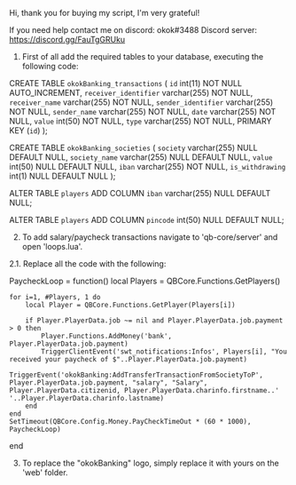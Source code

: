 Hi, thank you for buying my script, I'm very grateful!

If you need help contact me on discord: okok#3488
Discord server: https://discord.gg/FauTgGRUku

1. First of all add the required tables to your database, executing the following code:

CREATE TABLE `okokBanking_transactions`	(
	`id` int(11) NOT NULL AUTO_INCREMENT,
	`receiver_identifier` varchar(255) NOT NULL,
	`receiver_name` varchar(255) NOT NULL,
	`sender_identifier` varchar(255) NOT NULL,
	`sender_name` varchar(255) NOT NULL,
	`date` varchar(255) NOT NULL,
	`value` int(50) NOT NULL,
	`type` varchar(255) NOT NULL,
	PRIMARY KEY (`id`)
);

CREATE TABLE `okokBanking_societies`	(
  `society` varchar(255) NULL DEFAULT NULL,
	`society_name` varchar(255) NULL DEFAULT NULL,
	`value` int(50) NULL DEFAULT NULL,
	`iban` varchar(255) NOT NULL,
	`is_withdrawing` int(1) NULL DEFAULT NULL
);

ALTER TABLE `players` ADD COLUMN `iban` varchar(255) NULL DEFAULT NULL;

ALTER TABLE `players` ADD COLUMN `pincode` int(50) NULL DEFAULT NULL;

2. To add salary/paycheck transactions navigate to 'qb-core/server' and open 'loops.lua'.

2.1. Replace all the code with the following:

PaycheckLoop = function()
	local Players = QBCore.Functions.GetPlayers()

	for i=1, #Players, 1 do
		local Player = QBCore.Functions.GetPlayer(Players[i])

		if Player.PlayerData.job ~= nil and Player.PlayerData.job.payment > 0 then
			Player.Functions.AddMoney('bank', Player.PlayerData.job.payment)
			TriggerClientEvent('swt_notifications:Infos', Players[i], "You received your paycheck of $"..Player.PlayerData.job.payment)
			TriggerEvent('okokBanking:AddTransferTransactionFromSocietyToP', Player.PlayerData.job.payment, "salary", "Salary", Player.PlayerData.citizenid, Player.PlayerData.charinfo.firstname..' '..Player.PlayerData.charinfo.lastname)
		end
	end
	SetTimeout(QBCore.Config.Money.PayCheckTimeOut * (60 * 1000), PaycheckLoop)
end

3. To replace the "okokBanking" logo, simply replace it with yours on the 'web' folder.